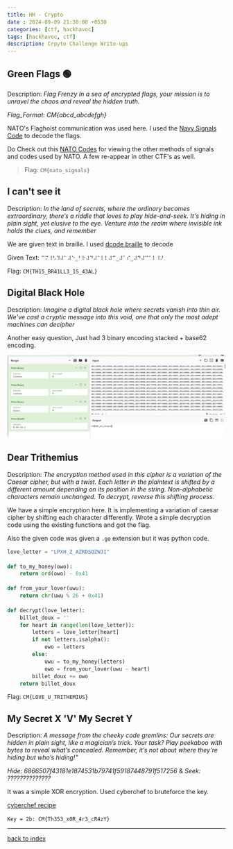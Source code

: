 ```yaml
---
title: HH - Crypto
date : 2024-09-09 21:30:00 +0530
categories: [ctf, hackhavoc]
tags: [hackhavoc, ctf]
description: Crpyto Challenge Write-ups
---
```


## Green Flags 🟢

Description: *Flag Frenzy In a sea of encrypted flags, your mission is to unravel the chaos and reveal the hidden truth.*

*Flag_Format: CM{abcd_abcdefgh}*

NATO's Flaghoist communication was used here. I used the [Navy Signals Code](https://www.dcode.fr/maritime-signals-code) to decode the flags.

Do Check out this [NATO Codes](https://www.nato.int/nato_static_fl2014/assets/pdf/pdf_2018_01/20180111_nato-alphabet-sign-signal.pdf) for viewing the other methods of signals and codes used by NATO. A few re-appear in other CTF's as well.

> Flag: `CM{nato_signals}`

## I can't see it

Description: *In the land of secrets, where the ordinary becomes extraordinary, there’s a riddle that loves to play hide-and-seek. It's hiding in plain sight, yet elusive to the eye. Venture into the realm where invisible ink holds the clues, and remember*

We are given text in braille. I used [dcode braille](https://www.dcode.fr/braille-alphabet) to decode

Given Text: `⠉⠍⠸⠣⠹⠼⠁⠼⠑_⠃⠗⠼⠙⠼⠁⠇⠇⠼⠉_⠼⠁⠎_⠼⠙⠼⠉⠁⠇⠸⠜`

Flag: `CM{TH15_BR41LL3_1S_43AL}`

## Digital Black Hole

Description: *Imagine a digital black hole where secrets vanish into thin air. We've cast a cryptic message into this void, one that only the most adept machines can decipher*

Another easy question, Just had 3 binary encoding stacked + base62 encoding.

![crypt](/assets/posts/hackhavoc/crypt3.png)

## Dear Trithemius

Description: *The encryption method used in this cipher is a variation of the Caesar cipher, but with a twist. Each letter in the plaintext is shifted by a different amount depending on its position in the string. Non-alphabetic characters remain unchanged. To decrypt, reverse this shifting process.*

We have a simple encryption here. It is implementing a variation of caesar cipher by shifting each character differently. Wrote a simple decryption code using the existing functions and got the flag.

Also the given code was given a `.go` extension but it was python code.

```py
love_letter = "LPXH_Z_AZRDSQZWJI"

def to_my_honey(owo):
    return ord(owo) - 0x41

def from_your_lover(uwu):
    return chr(uwu % 26 + 0x41)

def decrypt(love_letter):
    billet_doux = ''
    for heart in range(len(love_letter)):
        letters = love_letter[heart]
        if not letters.isalpha():
            owo = letters
        else:
            uwu = to_my_honey(letters)
            owo = from_your_lover(uwu - heart)
        billet_doux += owo
    return billet_doux
```

Flag: `CM{LOVE_U_TRITHEMIUS}`

## My Secret X 'V' My Secret Y

Description: *A message from the cheeky code gremlins: Our secrets are hidden in plain sight, like a magician’s trick. Your task? Play peekaboo with bytes to reveal what’s concealed. Remember, it’s not about where they're hiding but who’s hiding!"*

*Hide: 6866507f43181e1874531b79741f59187448791f517256* & *Seek: ??????????????*

It was a simple XOR encryption. Used cyberchef to bruteforce the key.

[cyberchef recipe](https://gchq.github.io/CyberChef/#recipe=From_Hex('Auto')XOR_Brute_Force(1,100,0,'Standard',false,true,false,'')&input=Njg2NjUwN2Y0MzE4MWUxODc0NTMxYjc5NzQxZjU5MTg3NDQ4NzkxZjUxNzI1Ng)

`Key = 2b: CM{Th353_x0R_4r3_cR4zY}`

---

[back to index](/posts/hackhavoc-index/)